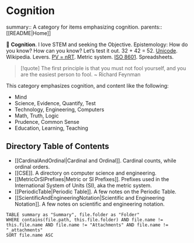 # Cognition

summary:: A category for items emphasizing cognition.
parents:: [[README|Home]]

🦉 **Cognition**. I love STEM and seeking the Objective. Epistemology: How do you know? How can you know? Let’s test it out. 32 + 42 = 52. [Unicode](https://en.wikipedia.org/wiki/Unicode). Wikipedia. Levers. [PV = nRT](https://en.wikipedia.org/wiki/Ideal_gas_law). Metric system. [ISO 8601](https://en.wikipedia.org/wiki/ISO_8601). Spreadsheets.

> [!quote]
> The first principle is that you must not fool yourself, and you are the easiest person to fool.
> ~ Richard Feynman

This category emphasizes cognition, and content like the following:
- Mind
- Science, Evidence, Quantify, Test
- Technology, Engineering, Computers
- Math, Truth, Logic
- Prudence, Common Sense
- Education, Learning, Teaching

## Directory Table of Contents

- [[CardinalAndOrdinal|Cardinal and Ordinal]]. Cardinal counts, while ordinal orders.
- [[CSE]]. A directory on computer science and engineering.
- [[MetricOrSIPrefixes|Metric or SI Prefixes]]. Prefixes used in the International System of Units (SI), aka the metric system.
- [[PeriodicTable|Periodic Table]]. A few notes on the Periodic Table.
- [[ScientificAndEngineeringNotation|Scientific and Engineering Notation]]. A few notes on scientific and engineering notation.


```dataview
TABLE summary as "Summary", file.folder as "Folder"
WHERE contains(file.path, this.file.folder) AND file.name != this.file.name AND file.name != "Attachments" AND file.name != "_attachments"
SORT file.name ASC
```